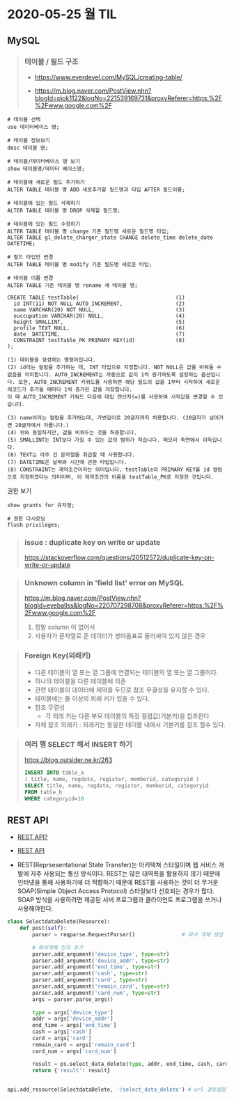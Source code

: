 # 2020-05-25 월 TIL

## MySQL

> ### 테이블 / 필드 구조
>
> - https://www.everdevel.com/MySQL/creating-table/
>
> - https://m.blog.naver.com/PostView.nhn?blogId=pjok1122&logNo=221539169731&proxyReferer=https:%2F%2Fwww.google.com%2F

```mysql
# 테이블 선택
use 데이터베이스 명;

# 테이블 정보보기
desc 테이블 명;

# 테이블/데이터베이스 명 보기
show 테이블명/데이터 베이스명;

# 테이블에 새로운 필드 추가하기
ALTER TABLE 테이블 명 ADD 새로추가할 필드명과 타입 AFTER 필드이름;

# 테이블에 있는 필드 삭제하기 
ALTER TABLE 테이블 명 DROP 삭제할 필드명;

# 테이블에 있는 필드 수정하기
ALTER TABLE 테이블 명 change 기존 필드명 새로운 필드명 타입;
ALTER TABLE gl_delete_charger_state CHANGE delete_time delete_date DATETIME;

# 필드 타입만 변경
ALTER TABLE 테이블 명 modify 기존 필드명 새로운 타입;

# 테이블 이름 변경
ALTER TABLE 기존 테이블 명 rename 새 테이블 명;
```

```mysql
CREATE TABLE testTable(                               (1)
  id INT(11) NOT NULL AUTO_INCREMENT,                 (2)
  name VARCHAR(20) NOT NULL,                          (3)
  ouccupation VARCHAR(20) NULL,                       (4)
  height SMALLINT,                                    (5)
  profile TEXT NULL,                                  (6)
  date  DATETIME,                                     (7)
  CONSTRAINT testTable_PK PRIMARY KEY(id)             (8)
);

(1) 테이블을 생성하는 명령어입니다.
(2) id라는 컬럼을 추가하는 데, INT 타입으로 지정합니다. NOT NULL은 값을 비워둘 수 없음을 의미합니다. AUTO_INCREMENT는 자동으로 값이 1씩 증가하도록 설정하는 옵션입니다. 또한, AUTO_INCREMENT 키워드를 사용하면 해당 필드의 값을 1부터 시작하여 새로운 레코드가 추가될 때마다 1씩 증가된 값을 저장합니다.
이 때 AUTO_INCREMENT 키워드 다음에 대입 연산자(=)를 사용하여 시작값을 변경할 수 있습니다.

(3) name이라는 컬럼을 추가하는데, 가변길이로 20글자까지 허용합니다. (20글자가 넘어가면 20글자에서 자릅니다.)
(4) 위와 동일하지만, 값을 비워두는 것을 허용합니다.
(5) SMALLINT는 INT보다 가질 수 있는 값의 범위가 작습니다. 메모리 측면에서 이득입니다.
(6) TEXT는 아주 긴 문자열을 취급할 때 사용합니다.
(7) DATETIME은 날짜와 시간에 관한 타입입니다.
(8) CONSTRAINT는 제약조건이라는 의미입니다. testTable의 PRIMARY KEY를 id 컬럼으로 지정하겠다는 의미이며, 이 제약조건의 이름을 testTable_PK로 지정한 것입니다.
```

권한 보기

```mysql
show grants for 유저명;

# 권한 다시로딩
flush privileges;
```



> ### issue : duplicate key on write or update
>
> https://stackoverflow.com/questions/20512572/duplicate-key-on-write-or-update
>
> 

> ###  Unknown column in 'field list' error on MySQL
>
> https://m.blog.naver.com/PostView.nhn?blogId=eyeballss&logNo=220707298708&proxyReferer=https:%2F%2Fwww.google.com%2F
>
> 1. 정말 column 이 없어서 
> 2. 사용자가 문자열로 준 데이터가 쌍따옴표로 둘러싸여 있지 않은 경우 



> ### Foreign Key(외래키)
>
> - 다른 테이블의 열 또는 열 그룹에 연결되는 테이블의 열 또는 열 그룹이다.
> - 하나의 테이블을 다른 테이블에 의존
> - 관련 테이블의 데이터에 제약을 두므로 참조 무결성을 유지할 수 있다.
> - 테이블에는 둘 이상의 외래 키가 있을 수 있다.
> - 참조 무결성 
>   - 각 외래 키는 다른 부모 테이블의 특정 컬럼값(기본키)을 참조한다.
> - 자체 참조 외래키 : 외래키는 동일한 테이블 내에서 기본키를 참조 할수 있다.



> ### 여러 행 SELECT 해서 INSERT 하기
>
> https://blog.outsider.ne.kr/263
>
> ```sql
> INSERT INTO table_a
> ( title, name, regdate, register, memberid, categoryid )
> SELECT title, name, regdate, register, memberid, categoryid
> FROM table_b
> WHERE categoryid=10
> ```



## REST API

- [REST API?](https://www.codementor.io/@sagaragarwal94/building-a-basic-restful-api-in-python-58k02xsiq)
- [REST API]([https://medium.com/@feedbotstar/python-flask-%EB%A1%9C-%EA%B0%84%EB%8B%A8%ED%95%9C-rest-api-%EC%9E%91%EC%84%B1%ED%95%98%EA%B8%B0-60a29a9ebd8c](https://medium.com/@feedbotstar/python-flask-로-간단한-rest-api-작성하기-60a29a9ebd8c))

- REST(Reprsesentational State Transfer)는 아키텍쳐 스타일이며 웹 서비스 개발에 자주 사용되는 통신 방식이다. REST는 많은 대역폭을 활용하지 않기 때문에 인터넷을 통해 사용하기에 더 적합하기 때문에 REST를 사용하는 것이 더 무거운 SOAP(Simple Object Access Protocol) 스타일보다 선호되는 경우가 많다. SOAP 방식을 사용하려면 제공된 서버 프로그램과 클라이언트 프로그램을 쓰거나 사용해야한다.

```python
class SelectdataDelete(Resource):
    def post(self):
        parser = reqparse.RequestParser()        		# 파서 객체 생성	
        
        # 파서객체 인자 추가
        parser.add_argument('device_type', type=str)	
        parser.add_argument('device_addr', type=str)
        parser.add_argument('end_time', type=str)
        parser.add_argument('cash', type=str)
        parser.add_argument('card', type=str)
        parser.add_argument('remain_card', type=str)
        parser.add_argument('card_num', type=str)
        args = parser.parse_args()
		
        type = args['device_type']
        addr = args['device_addr']
        end_time = args['end_time']
        cash = args['cash']
        card = args['card']
        remain_card = args['remain_card']
        card_num = args['card_num']

        result = ps.select_data_delete(type, addr, end_time, cash, card, remain_card, card_num)
        return {'result': result}
    
    
api.add_resource(SelectdataDelete, '/select_data_delete') # url 경로설정

```